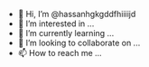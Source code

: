 - 👋 Hi, I’m @hassanhgkgddfhiiiijd
- 👀 I’m interested in ...
- 🌱 I’m currently learning ...
- 💞️ I’m looking to collaborate on ...
- 📫 How to reach me ...

<!---
hassanhgkgddfhiiiijd/hassanhgkgddfhiiiijd is a ✨ special ✨ repository because its `README.md` (this file) appears on your GitHub profile.
You can click the Preview link to take a look at your changes.
--->
